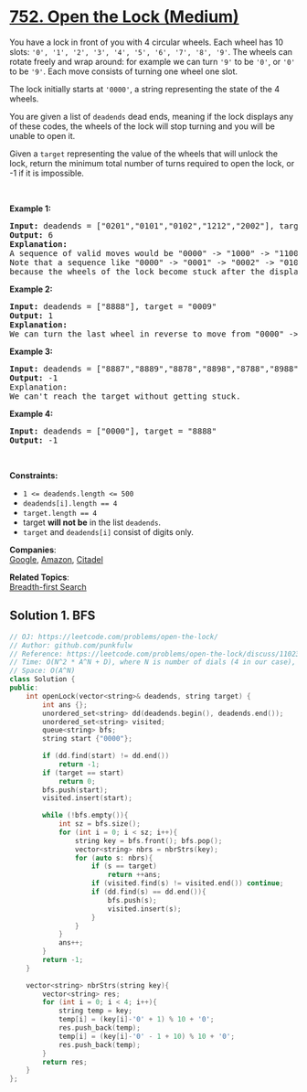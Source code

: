 # [752. Open the Lock (Medium)](https://leetcode.com/problems/open-the-lock/)

<p>You have a lock in front of you with 4 circular wheels. Each wheel has 10 slots: <code>'0', '1', '2', '3', '4', '5', '6', '7', '8', '9'</code>. The wheels can rotate freely and wrap around: for example we can turn <code>'9'</code> to be <code>'0'</code>, or <code>'0'</code> to be <code>'9'</code>. Each move consists of turning one wheel one slot.</p>

<p>The lock initially starts at <code>'0000'</code>, a string representing the state of the 4 wheels.</p>

<p>You are given a list of <code>deadends</code> dead ends, meaning if the lock displays any of these codes, the wheels of the lock will stop turning and you will be unable to open it.</p>

<p>Given a <code>target</code> representing the value of the wheels that will unlock the lock, return the minimum total number of turns required to open the lock, or -1 if it is impossible.</p>

<p>&nbsp;</p>
<p><strong>Example 1:</strong></p>

<pre><strong>Input:</strong> deadends = ["0201","0101","0102","1212","2002"], target = "0202"
<strong>Output:</strong> 6
<strong>Explanation:</strong>
A sequence of valid moves would be "0000" -&gt; "1000" -&gt; "1100" -&gt; "1200" -&gt; "1201" -&gt; "1202" -&gt; "0202".
Note that a sequence like "0000" -&gt; "0001" -&gt; "0002" -&gt; "0102" -&gt; "0202" would be invalid,
because the wheels of the lock become stuck after the display becomes the dead end "0102".
</pre>

<p><strong>Example 2:</strong></p>

<pre><strong>Input:</strong> deadends = ["8888"], target = "0009"
<strong>Output:</strong> 1
<strong>Explanation:</strong>
We can turn the last wheel in reverse to move from "0000" -&gt; "0009".
</pre>

<p><strong>Example 3:</strong></p>

<pre><strong>Input:</strong> deadends = ["8887","8889","8878","8898","8788","8988","7888","9888"], target = "8888"
<strong>Output:</strong> -1
Explanation:
We can't reach the target without getting stuck.
</pre>

<p><strong>Example 4:</strong></p>

<pre><strong>Input:</strong> deadends = ["0000"], target = "8888"
<strong>Output:</strong> -1
</pre>

<p>&nbsp;</p>
<p><strong>Constraints:</strong></p>

<ul>
	<li><code>1 &lt;=&nbsp;deadends.length &lt;= 500</code></li>
	<li><code><font face="monospace">deadends[i].length == 4</font></code></li>
	<li><code><font face="monospace">target.length == 4</font></code></li>
	<li>target <strong>will not be</strong> in the list <code>deadends</code>.</li>
	<li><code>target</code> and <code>deadends[i]</code> consist of digits only.</li>
</ul>


**Companies**:  
[Google](https://leetcode.com/company/google), [Amazon](https://leetcode.com/company/amazon), [Citadel](https://leetcode.com/company/citadel)

**Related Topics**:  
[Breadth-first Search](https://leetcode.com/tag/breadth-first-search/)

## Solution 1. BFS

```cpp
// OJ: https://leetcode.com/problems/open-the-lock/
// Author: github.com/punkfulw
// Reference: https://leetcode.com/problems/open-the-lock/discuss/110230/BFS-solution-C%2B%2B
// Time: O(N^2 * A^N + D), where N is number of dials (4 in our case), A is number of alphabet (10 in our case), D is size of deadends
// Space: O(A^N)
class Solution {
public:
    int openLock(vector<string>& deadends, string target) {
        int ans {};
        unordered_set<string> dd(deadends.begin(), deadends.end());
        unordered_set<string> visited;
        queue<string> bfs; 
        string start {"0000"};
        
        if (dd.find(start) != dd.end()) 
            return -1;
        if (target == start)
            return 0;
        bfs.push(start);
        visited.insert(start);
        
        while (!bfs.empty()){
            int sz = bfs.size();
            for (int i = 0; i < sz; i++){
                string key = bfs.front(); bfs.pop();
                vector<string> nbrs = nbrStrs(key);
                for (auto s: nbrs){
                    if (s == target)
                        return ++ans;
                    if (visited.find(s) != visited.end()) continue;
                    if (dd.find(s) == dd.end()){
                        bfs.push(s);
                        visited.insert(s);
                    }
                }
            }
            ans++;
        }
        return -1;
    }
    
    vector<string> nbrStrs(string key){
        vector<string> res;
        for (int i = 0; i < 4; i++){
            string temp = key;
            temp[i] = (key[i]-'0' + 1) % 10 + '0';
            res.push_back(temp);
            temp[i] = (key[i]-'0' - 1 + 10) % 10 + '0';
            res.push_back(temp);
        }
        return res;
    }
};
```
